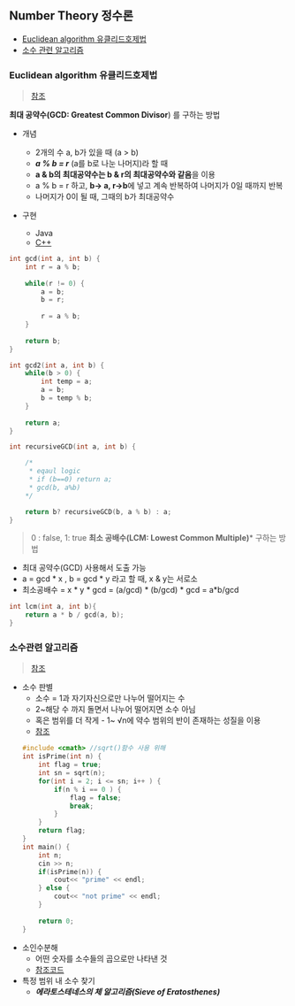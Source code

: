 ## Number Theory 정수론
- [Euclidean algorithm 유클리드호제법]()
- [소수 관련 알고리즘]()


### Euclidean algorithm 유클리드호제법
>[참조](http://lonpeach.com/2017/11/12/Euclidean-algorithm/)

**최대 공약수(GCD: Greatest Common Divisor**) 를 구하는 방법

- 개념
	- 2개의 수 a, b가 있을 때 (a > b)
	- ***a % b = r*** (a를 b로 나눈 나머지)라 할 때
	- **a & b의 최대공약수는 b & r의 최대공약수와 같음**을 이용
	- a % b = r 하고, **b-> a, r->b**에 넣고 계속 반복하여 나머지가 0일 때까지 반복
	- 나머지가 0이 될 때, 그때의 b가 최대공약수

- 구현
	- Java
	- [C++](https://github.com/allwhite423/Algorithm/blob/master/Number%20Theory%20(%EC%A0%95%EC%88%98%EB%A1%A0)/gcdlcm.cpp)
```c++
int gcd(int a, int b) {
    int r = a % b;
    
    while(r != 0) {
        a = b;
        b = r;
        
        r = a % b;
    }
    
    return b;
}

int gcd2(int a, int b) {
	while(b > 0) {
		int temp = a;
		a = b;
		b = temp % b;
	}
	
	return a;
}

int recursiveGCD(int a, int b) {

	/* 
     * eqaul logic
     * if (b==0) return a;
     * gcd(b, a%b)
    */

    return b? recursiveGCD(b, a % b) : a;
}
```
> 0 : false, 1: true
**최소 공배수(LCM: Lowest Common Multiple)*** 구하는 방법
- 최대 공약수(GCD) 사용해서 도출 가능
- a = gcd * x , b = gcd * y 라고 할 때, x & y는 서로소 
- 최소공배수 = x * y * gcd = (a/gcd) * (b/gcd) * gcd = a*b/gcd

```c++
int lcm(int a, int b){
	return a * b / gcd(a, b);
}
```
### 소수관련 알고리즘
> [참조](https://ratsgo.github.io/data%20structure&algorithm/2017/10/07/prime/)

- 소수 판별
	- 소수 = 1과 자기자신으로만 나누어 떨어지는 수
	- 2~해당 수 까지 돌면서 나누어 떨어지면 소수 아님 
	- 혹은 범위를 더 작게 - 1~ √n에 약수 범위의 반이 존재하는 성질을 이용
	- [참조](http://marobiana.tistory.com/89)
	```c++
	#include <cmath> //sqrt()함수 사용 위해
	int isPrime(int n) {
		int flag = true;
		int sn = sqrt(n);
		for(int i = 2; i <= sn; i++ ) {
			if(n % i == 0 ) {
				flag = false;
				break;
			}
		} 
		return flag;
	}
	int main() {
		int n;
		cin >> n;
		if(isPrime(n)) {
			cout<< "prime" << endl;
		} else {
			cout<< "not prime" << endl;
		}
		
		return 0;
	}
	
	```
- 소인수분해
	- 어떤 숫자를 소수들의 곱으로만 나타낸 것
	- [참조코드](https://aossuper8.tistory.com/7)
- 특정 범위 내 소수 찾기
	- ***에라토스테네스의 체 알고리즘(Sieve of Eratosthenes)***





